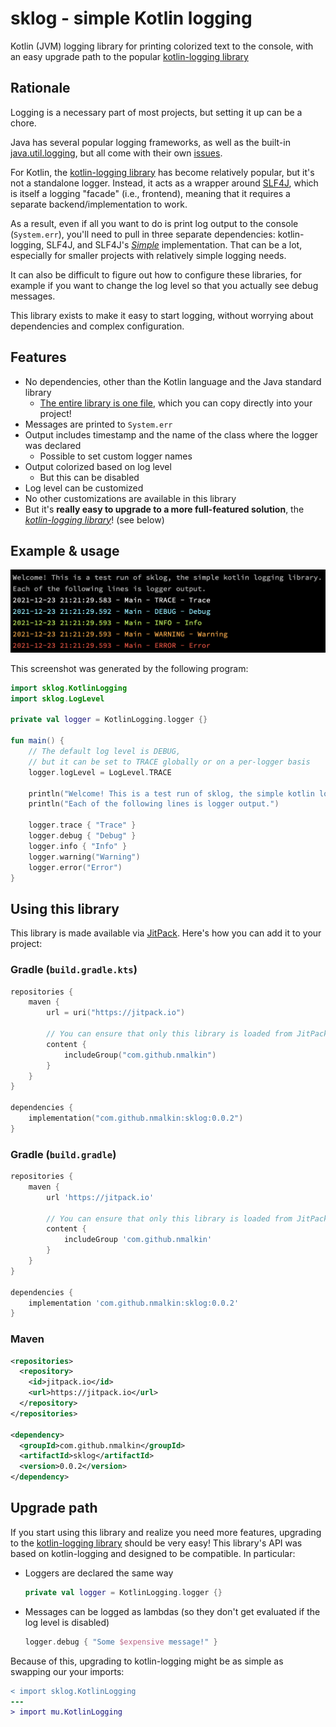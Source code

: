 sklog - simple Kotlin logging
=============================

Kotlin (JVM) logging library for printing colorized text to the console, with an easy upgrade path to the
popular [kotlin-logging library]


Rationale
---------
Logging is a necessary part of most projects, but setting it up can be a chore.

Java has several popular logging frameworks, as well as the
built-in [java.util.logging](https://docs.oracle.com/javase/8/docs/technotes/guides/logging/overview.html), but all come
with their own [issues](https://logging.apache.org/log4j/2.x/security.html).

For Kotlin, the [kotlin-logging library] has become relatively popular, but it's not a standalone logger. Instead, it
acts as a wrapper around [SLF4J](https://www.slf4j.org/), which is itself a logging "facade" (i.e., frontend), meaning
that it requires a separate backend/implementation to work.

As a result, even if all you want to do is print log output to the console (`System.err`), you'll need to pull in three
separate dependencies: kotlin-logging, SLF4J, and SLF4J's _[Simple](https://www.slf4j.org/manual.html#swapping)_
implementation. That can be a lot, especially for smaller projects with relatively simple logging needs.

It can also be difficult to figure out how to configure these libraries, for example if you want to change the log level so that you actually see debug messages.

This library exists to make it easy to start logging, without worrying about dependencies and complex configuration.


Features
--------

- No dependencies, other than the Kotlin language and the Java standard library
    - [The entire library is one file](sklog/src/main/kotlin/sklog/KotlinLogging.kt), which you can copy directly into
      your project!
- Messages are printed to `System.err`
- Output includes timestamp and the name of the class where the logger was declared
    - Possible to set custom logger names
- Output colorized based on log level
    - But this can be disabled
- Log level can be customized
- No other customizations are available in this library
- But it's **really easy to upgrade to a more full-featured solution**, the _[kotlin-logging library]_! (see below)

Example & usage
---------------

![screenshot showing sample output of sklog](screenshot.png)

This screenshot was generated by the following program:

```kotlin
import sklog.KotlinLogging
import sklog.LogLevel

private val logger = KotlinLogging.logger {}

fun main() {
    // The default log level is DEBUG,
    // but it can be set to TRACE globally or on a per-logger basis
    logger.logLevel = LogLevel.TRACE

    println("Welcome! This is a test run of sklog, the simple kotlin logging library.")
    println("Each of the following lines is logger output.")

    logger.trace { "Trace" }
    logger.debug { "Debug" }
    logger.info { "Info" }
    logger.warning("Warning")
    logger.error("Error")
}
```

Using this library
------------------
This library is made available via [JitPack](https://jitpack.io/). Here's how you can add it to your project:

### Gradle (`build.gradle.kts`)

```kotlin
repositories {
    maven {
        url = uri("https://jitpack.io")

        // You can ensure that only this library is loaded from JitPack, and nothing else, using "repository content filtering": https://docs.gradle.org/current/userguide/declaring_repositories.html#sec:repository-content-filtering
        content {
            includeGroup("com.github.nmalkin")
        }
    }
}

dependencies {
    implementation("com.github.nmalkin:sklog:0.0.2")
}
```

### Gradle (`build.gradle`)

```gradle
repositories {
    maven {
        url 'https://jitpack.io'

        // You can ensure that only this library is loaded from JitPack, and nothing else, using "repository content filtering": https://docs.gradle.org/current/userguide/declaring_repositories.html#sec:repository-content-filtering
        content {
            includeGroup 'com.github.nmalkin'
        }
    }
}

dependencies {
    implementation 'com.github.nmalkin:sklog:0.0.2'
}
```

### Maven
```xml
<repositories>
  <repository>
    <id>jitpack.io</id>
    <url>https://jitpack.io</url>
  </repository>
</repositories>

<dependency>
  <groupId>com.github.nmalkin</groupId>
  <artifactId>sklog</artifactId>
  <version>0.0.2</version>
</dependency>
```

Upgrade path
------------
If you start using this library and realize you need more features, upgrading to the [kotlin-logging library] should be
very easy!
This library's API was based on kotlin-logging and designed to be compatible. In particular:

- Loggers are declared the same way
  ```kotlin
  private val logger = KotlinLogging.logger {}
  ```
- Messages can be logged as lambdas (so they don't get evaluated if the log level is disabled)
  ```kotlin
  logger.debug { "Some $expensive message!" }
  ```

Because of this, upgrading to kotlin-logging might be as simple as swapping our your imports:

```diff
< import sklog.KotlinLogging
---
> import mu.KotlinLogging
```

[kotlin-logging library]: https://github.com/MicroUtils/kotlin-logging
